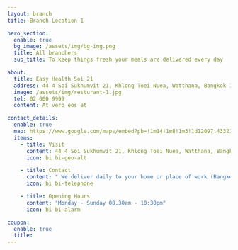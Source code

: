 ```yaml
---
layout: branch
title: Branch Location 1

hero_section:
  enable: true
  bg_image: /assets/img/bg-img.png
  title: All branchers
  sub_title: To keep things fresh your meals are delivered every day

about:
  title: Easy Health Soi 21
  address: 44 4 Soi Sukhumvit 21, Khlong Toei Nuea, Watthana, Bangkok 10110
  image: /assets/img/resturant-1.jpg
  tel: 02 000 9999
  content: At vero eos et

contact_details:
  enable: true
  map: https://www.google.com/maps/embed?pb=!1m14!1m8!1m3!1d12097.433213460943!2d-74.0062269!3d40.7101282!3m2!1i1024!2i768!4f13.1!3m3!1m2!1s0x0%3A0xb89d1fe6bc499443!2sDowntown+Conference+Center!5e0!3m2!1smk!2sbg!4v1539943755621
  items:
    - title: Visit
      content: 44 4 Soi Sukhumvit 21, Khlong Toei Nuea, Watthana, Bangkok 10110
      icon: bi bi-geo-alt

    - title: Contact
      content: " We deliver daily to your home or place of work (Bangkok anEmail: help@easyhealth.com Phone: 098 286 0069 "
      icon: bi bi-telephone

    - title: Opening Hours
      content: "Monday - Sunday 08.30am - 10:30pm"
      icon: bi bi-alarm

coupon:
  enable: true
  title:
---
```

